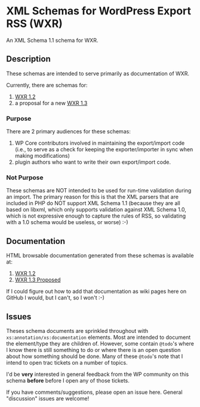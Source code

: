 # XML Schemas for WordPress Export RSS (WXR)

An XML Schema 1.1 schema for WXR.

## Description

These schemas are intended to serve primarily as documentation of WXR.

Currently, there are schemas for:

1. [WXR 1.2](1.2)
1. a proposal for a new [WXR 1.3](1.3-proposed)

### Purpose
			
There are 2 primary audiences for these schemas:
1. WP Core contributors involved in maintaining the export/import code (i.e., to serve as a check for keeping the exporter/importer in sync when making modifications)
1. plugin authors who want to write their own export/import code.

### Not Purpose
		
These schemas are NOT intended to be used for run-time validation during an import.  The primary reason for this is
that the XML parsers that are included in PHP do NOT support XML Schema 1.1 (because they are
all based on libxml, which only supports validation against XML Schema 1.0, which is not expressive
enough to capture the rules of RSS, so validating with a 1.0 schema would be useless, or worse) :-)

## Documentation

HTML browsable documentation generated from these schemas is available at:

1. [WXR 1.2](http://sparrowhawkcomputing.com/wxr/1.2/docs/wxr.html)
1. [WXR 1.3 Proposed](http://sparrowhawkcomputing.com/wxr/1.3-proposed/docs/wxr.html)

If I could figure out how to add that documentation as wiki pages here on GitHub I would, but I can't,
so I won't :-)

## Issues

Theses schema documents are sprinkled throughout with `xs:annotation/xs:documentation` elements.
Most are intended to document the element/type they are children of.  However, some
contain `@todo`'s where I know there is still something to do or where there is an open
question about how something should be done.  Many of these `@todo`'s note that I intend
to open trac tickets on a number of topics.

I'd be **very** interested in general feedback from the WP community on this schema **before**
before I open any of those tickets.

If you have comments/suggestions, please open an issue here.  General "discussion" issues
are welcome!